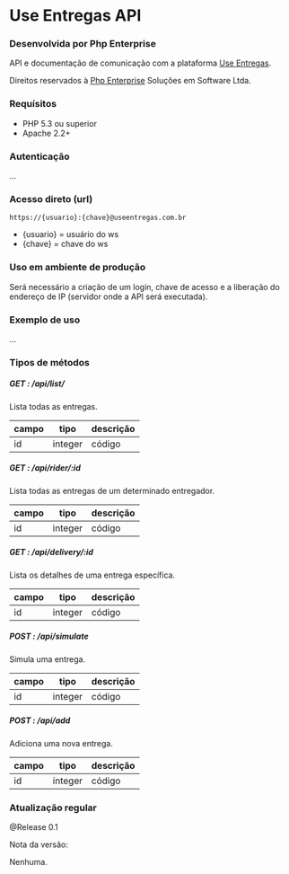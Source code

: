 # Use Entregas API
### Desenvolvida por Php Enterprise

API e documentação de comunicação com a plataforma [Use Entregas](http://useentregas.com.br).

Direitos reservados à [Php Enterprise](http://useentregas.com.br) Soluções em Software Ltda.

### Requísitos 

* PHP 5.3 ou superior
* Apache 2.2+

### Autenticação

...

### Acesso direto (url)

    https://{usuario}:{chave}@useentregas.com.br

* {usuario}  = usuário do ws
* {chave}    = chave do ws

### Uso em ambiente de produção

Será necessário a criação de um login, chave de acesso e a liberação do endereço de IP (servidor onde a API será executada).

### Exemplo de uso

...

### Tipos de métodos

##### GET : /api/list/
Lista todas as entregas.

| campo         | tipo         |  descrição  |
| ------------- | ------------ | ------------- |
| id            | integer      | código


##### GET : /api/rider/:id
Lista todas as entregas de um determinado entregador.

| campo         | tipo         |  descrição  |
| ------------- | ------------ | ------------- |
| id            | integer      | código


##### GET : /api/delivery/:id
Lista os detalhes de uma entrega específica.

| campo         | tipo         |  descrição  |
| ------------- | ------------ | ------------- |
| id            | integer      | código


##### POST : /api/simulate
Simula uma entrega.

| campo         | tipo         |  descrição  |
| ------------- | ------------ | ------------- |
| id            | integer      | código


##### POST : /api/add
Adiciona uma nova entrega.

| campo         | tipo         |  descrição  |
| ------------- | ------------ | ------------- |
| id            | integer      | código


### Atualização regular

@Release 0.1

Nota da versão:

Nenhuma.
